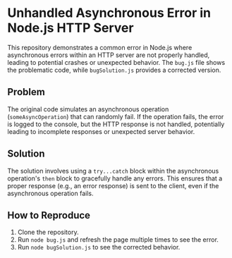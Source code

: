 # Unhandled Asynchronous Error in Node.js HTTP Server

This repository demonstrates a common error in Node.js where asynchronous errors within an HTTP server are not properly handled, leading to potential crashes or unexpected behavior.  The `bug.js` file shows the problematic code, while `bugSolution.js` provides a corrected version.

## Problem

The original code simulates an asynchronous operation (`someAsyncOperation`) that can randomly fail.  If the operation fails, the error is logged to the console, but the HTTP response is not handled, potentially leading to incomplete responses or unexpected server behavior.

## Solution

The solution involves using a `try...catch` block within the asynchronous operation's `then` block to gracefully handle any errors.  This ensures that a proper response (e.g., an error response) is sent to the client, even if the asynchronous operation fails.

## How to Reproduce

1. Clone the repository.
2. Run `node bug.js` and refresh the page multiple times to see the error.
3. Run `node bugSolution.js` to see the corrected behavior.